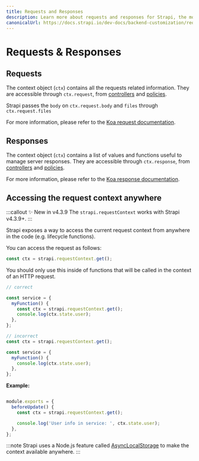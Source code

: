 ```yaml
---
title: Requests and Responses 
description: Learn more about requests and responses for Strapi, the most popular headless CMS.
canonicalUrl: https://docs.strapi.io/dev-docs/backend-customization/requests-responses.html
---
```


# Requests & Responses

## Requests

The context object (`ctx`) contains all the requests related information. They are accessible through `ctx.request`, from [controllers](/dev-docs/backend-customization/controllers.md) and [policies](/dev-docs/backend-customization/policies.md).

Strapi passes the `body` on `ctx.request.body` and `files` through `ctx.request.files`

For more information, please refer to the [Koa request documentation](http://koajs.com/#request).

## Responses

The context object (`ctx`) contains a list of values and functions useful to manage server responses. They are accessible through `ctx.response`, from [controllers](/dev-docs/backend-customization/controllers.md) and [policies](/dev-docs/backend-customization/policies.md).

For more information, please refer to the [Koa response documentation](http://koajs.com/#response).

## Accessing the request context anywhere

:::callout ✨ New in v4.3.9
The `strapi.requestContext` works with Strapi v4.3.9+.
:::

Strapi exposes a way to access the current request context from anywhere in the code (e.g. lifecycle functions).

You can access the request as follows:

```js
const ctx = strapi.requestContext.get();
```

You should only use this inside of functions that will be called in the context of an HTTP request.

```js
// correct

const service = {
  myFunction() {
    const ctx = strapi.requestContext.get();
    console.log(ctx.state.user);
  },
};

// incorrect
const ctx = strapi.requestContext.get();

const service = {
  myFunction() {
    console.log(ctx.state.user);
  },
};
```

**Example:**

```js title="./api/test/content-types/article/lifecycles.js"

module.exports = {
  beforeUpdate() {
    const ctx = strapi.requestContext.get();

    console.log('User info in service: ', ctx.state.user);
  },
};
```

:::note
Strapi uses a Node.js feature called [AsyncLocalStorage](https://nodejs.org/docs/latest-v16.x/api/async_context.html#class-asynclocalstorage) to make the context available anywhere.
:::
